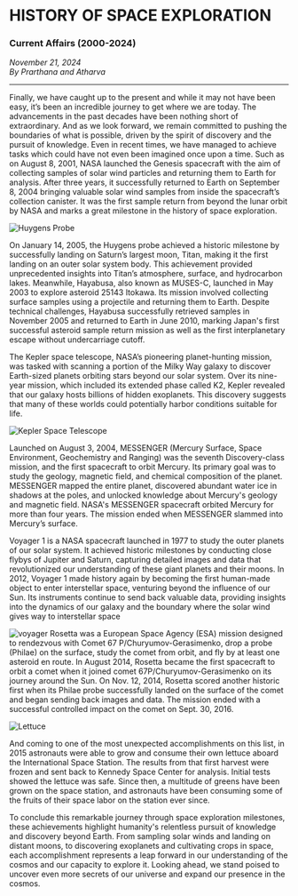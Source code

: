 # HISTORY OF SPACE EXPLORATION

### Current Affairs (2000-2024)

*November 21, 2024*  
*By Prarthana and Atharva*

---

Finally, we have caught up to the present and while it may not have been easy, it’s been an incredible journey to get where we are today. The advancements in the past decades have been nothing short of extraordinary. And as we look forward, we remain committed to pushing the boundaries of what is possible, driven by the spirit of discovery and the pursuit of knowledge. Even in recent times, we have managed to achieve tasks which could have not even been imagined once upon a time. Such as on August 8, 2001, NASA launched the Genesis spacecraft with the aim of collecting samples of solar wind particles and returning them to Earth for analysis. After three years, it successfully returned to Earth on September 8, 2004 bringing valuable solar wind samples from inside the spacecraft’s collection canister. It was the first sample return from beyond the lunar orbit by NASA and marks a great milestone in the history of space exploration.

![Huygens Probe](https://i.pinimg.com/236x/3a/e5/72/3ae5728d1dd822cb5bb2548669b9fb77.jpg)

On January 14, 2005, the Huygens probe achieved a historic milestone by successfully landing on Saturn’s largest moon, Titan, making it the first landing on an outer solar system body. This achievement provided unprecedented insights into Titan’s atmosphere, surface, and hydrocarbon lakes. Meanwhile, Hayabusa, also known as MUSES-C, launched in May 2003 to explore asteroid 25143 Itokawa. Its mission involved collecting surface samples using a projectile and returning them to Earth. Despite technical challenges, Hayabusa successfully retrieved samples in November 2005 and returned to Earth in June 2010, marking Japan's first successful asteroid sample return mission as well as the first interplanetary escape without undercarriage cutoff.

The Kepler space telescope, NASA’s pioneering planet-hunting mission, was tasked with scanning a portion of the Milky Way galaxy to discover Earth-sized planets orbiting stars beyond our solar system. Over its nine-year mission, which included its extended phase called K2, Kepler revealed that our galaxy hosts billions of hidden exoplanets. This discovery suggests that many of these worlds could potentially harbor conditions suitable for life. 


![Kepler Space Telescope](https://encrypted-tbn0.gstatic.com/images?q=tbn:ANd9GcQecshKjAhMQXusraqbSpXSOJPDpZlNXpQgIPfWDd7yFr5mKZ678d18bxPDBEmvUj8_jUmp7hsBsgD17AoWUzKHyrYUP0dMBNzo2wDcSg)

Launched on August 3, 2004, MESSENGER (Mercury Surface, Space Environment, Geochemistry and Ranging) was the seventh Discovery-class mission, and the first spacecraft to orbit Mercury. Its primary goal was to study the geology, magnetic field, and chemical composition of the planet. MESSENGER mapped the entire planet, discovered abundant water ice in shadows at the poles, and unlocked knowledge about Mercury's geology and magnetic field. NASA's MESSENGER spacecraft orbited Mercury for more than four years. The mission ended when MESSENGER slammed into Mercury’s surface.

Voyager 1 is a NASA spacecraft launched in 1977 to study the outer planets of our solar system. It achieved historic milestones by conducting close flybys of Jupiter and Saturn, capturing detailed images and data that revolutionized our understanding of these giant planets and their moons. In 2012, Voyager 1 made history again by becoming the first human-made object to enter interstellar space, venturing beyond the influence of our Sun. Its instruments continue to send back valuable data, providing insights into the dynamics of our galaxy and the boundary where the solar wind gives way to interstellar space


![voyager](https://images.nationalgeographic.org/image/upload/t_RL2_search_thumb/v1638890387/EducationHub/photos/sputnik.jpg)
Rosetta was a European Space Agency (ESA) mission designed to rendezvous with Comet 67 P/Churyumov-Gerasimenko, drop a probe (Philae) on the surface, study the comet from orbit, and fly by at least one asteroid en route. In August 2014, Rosetta became the first spacecraft to orbit a comet when it joined comet 67P/Churyumov-Gerasimenko on its journey around the Sun. On Nov. 12, 2014, Rosetta scored another historic first when its Philae probe successfully landed on the surface of the comet and began sending back images and data. The mission ended with a successful controlled impact on the comet on Sept. 30, 2016.


![Lettuce](https://encrypted-tbn0.gstatic.com/images?q=tbn:ANd9GcR2weKzd5DnbdCW4_O5sGLj4L35qPG0PxKPAA&s)

And coming to one of the most unexpected accomplishments on this list, in 2015 astronauts were able to grow and consume their own lettuce aboard the International Space Station. The results from that first harvest were frozen and sent back to Kennedy Space Center for analysis. Initial tests showed the lettuce was safe. Since then, a multitude of greens have been grown on the space station, and astronauts have been consuming some of the fruits of their space labor on the station ever since.

To conclude this remarkable journey through space exploration milestones, these achievements highlight humanity's relentless pursuit of knowledge and discovery beyond Earth. From sampling solar winds and landing on distant moons, to discovering exoplanets and cultivating crops in space, each accomplishment represents a leap forward in our understanding of the cosmos and our capacity to explore it. Looking ahead, we stand poised to uncover even more secrets of our universe and expand our presence in the cosmos.



